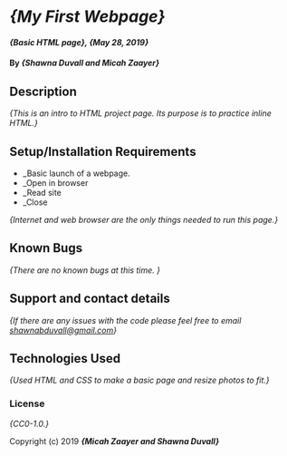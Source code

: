 # _{My First Webpage}_

#### _{Basic HTML page}, {May 28, 2019}_

#### By _**{Shawna Duvall and Micah Zaayer}**_

## Description

_{This is an intro to HTML project page. Its purpose is to practice inline HTML.}_

## Setup/Installation Requirements

* _Basic launch of a webpage.
* _Open in browser
* _Read site
* _Close

_{Internet and web browser are the only things needed to run this page.}_

## Known Bugs

_{There are no known bugs at this time. }_

## Support and contact details

_{If there are any issues with the code please feel free to email shawnabduvall@gmail.com}_

## Technologies Used

_{Used HTML and CSS to make a basic page and resize photos to fit.}_

### License

*{CC0-1.0.}*

Copyright (c) 2019 **_{Micah Zaayer and Shawna Duvall}_**
